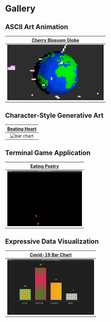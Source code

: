 # Gallery

## ASCII Art Animation

|  [Cherry Blossom Globe](./globe.md)  |
|  :--:  |
| <img src="https://raw.githubusercontent.com/charming-art/public-files/master/example_globe.gif" height="180px" alt="bar chart" />|

## Character-Style Generative Art

|  [Beating Heart](./heart.md)  |
|  :--:  |
| <img src="https://raw.githubusercontent.com/charming-art/public-files/master/example_heart.gif" height="180px" alt="bar chart" />|

## Terminal Game Application

|  [Eating Poetry](./snake.md)  |
|  :--:  |
| <img src="https://raw.githubusercontent.com/charming-art/public-files/master/example_snake.gif" height="180px" alt="bar chart" />|

## Expressive Data Visualization

|  [Covid-19 Bar Chart](./barchart.md)  |
|  :--:  |
| <img src="https://raw.githubusercontent.com/charming-art/public-files/master/example_barchart.png" height="180px" alt="bar chart" />|